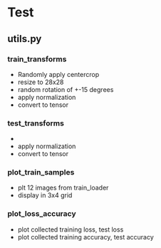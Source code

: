 # Test

## utils.py

### train_transforms
- Randomly apply centercrop
- resize to 28x28
- random rotation of +-15 degrees
- apply normalization
- convert to tensor

### test_transforms
- 
- apply normalization
- convert to tensor

### plot_train_samples

- plt 12 images from train_loader
- display in 3x4 grid

### plot_loss_accuracy

- plot collected training loss, test loss
- plot collected training accuracy, test accuracy

